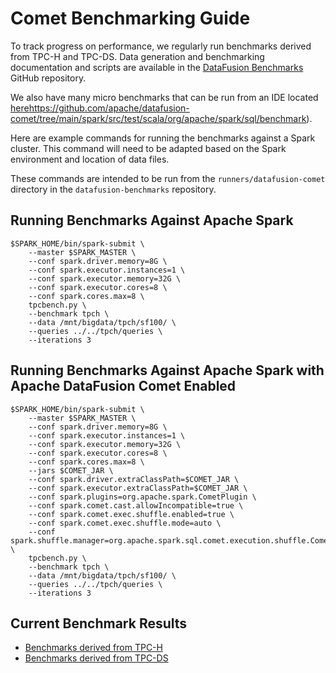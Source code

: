 <!--
Licensed to the Apache Software Foundation (ASF) under one
or more contributor license agreements.  See the NOTICE file
distributed with this work for additional information
regarding copyright ownership.  The ASF licenses this file
to you under the Apache License, Version 2.0 (the
"License"); you may not use this file except in compliance
with the License.  You may obtain a copy of the License at

  http://www.apache.org/licenses/LICENSE-2.0

Unless required by applicable law or agreed to in writing,
software distributed under the License is distributed on an
"AS IS" BASIS, WITHOUT WARRANTIES OR CONDITIONS OF ANY
KIND, either express or implied.  See the License for the
specific language governing permissions and limitations
under the License.
-->

# Comet Benchmarking Guide

To track progress on performance, we regularly run benchmarks derived from TPC-H and TPC-DS. Data generation and 
benchmarking documentation and scripts are available in the [DataFusion Benchmarks](https://github.com/apache/datafusion-benchmarks) GitHub repository.

We also have many micro benchmarks that can be run from an IDE located [here]()https://github.com/apache/datafusion-comet/tree/main/spark/src/test/scala/org/apache/spark/sql/benchmark). 

Here are example commands for running the benchmarks against a Spark cluster. This command will need to be 
adapted based on the Spark environment and location of data files.

These commands are intended to be run from the `runners/datafusion-comet` directory in the `datafusion-benchmarks` 
repository.

## Running Benchmarks Against Apache Spark

```shell
$SPARK_HOME/bin/spark-submit \
    --master $SPARK_MASTER \
    --conf spark.driver.memory=8G \
    --conf spark.executor.instances=1 \
    --conf spark.executor.memory=32G \
    --conf spark.executor.cores=8 \
    --conf spark.cores.max=8 \
    tpcbench.py \
    --benchmark tpch \
    --data /mnt/bigdata/tpch/sf100/ \
    --queries ../../tpch/queries \
    --iterations 3
```

## Running Benchmarks Against Apache Spark with Apache DataFusion Comet Enabled

```shell
$SPARK_HOME/bin/spark-submit \
    --master $SPARK_MASTER \
    --conf spark.driver.memory=8G \
    --conf spark.executor.instances=1 \
    --conf spark.executor.memory=32G \
    --conf spark.executor.cores=8 \
    --conf spark.cores.max=8 \
    --jars $COMET_JAR \
    --conf spark.driver.extraClassPath=$COMET_JAR \
    --conf spark.executor.extraClassPath=$COMET_JAR \
    --conf spark.plugins=org.apache.spark.CometPlugin \
    --conf spark.comet.cast.allowIncompatible=true \
    --conf spark.comet.exec.shuffle.enabled=true \
    --conf spark.comet.exec.shuffle.mode=auto \
    --conf spark.shuffle.manager=org.apache.spark.sql.comet.execution.shuffle.CometShuffleManager \
    tpcbench.py \
    --benchmark tpch \
    --data /mnt/bigdata/tpch/sf100/ \
    --queries ../../tpch/queries \
    --iterations 3
```

## Current Benchmark Results

- [Benchmarks derived from TPC-H](benchmark-results/tpc-h)
- [Benchmarks derived from TPC-DS](benchmark-results/tpc-ds)



